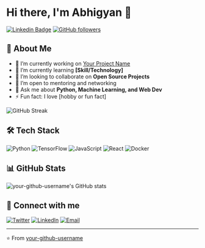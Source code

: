 # Hi there, I'm Abhigyan 👋

[![Linkedin Badge](https://img.shields.io/badge/-YourLinkedIn-blue?style=flat-square&logo=linkedin&logoColor=white&link=https://www.linkedin.com/in/your-linkedin)](https://www.linkedin.com/in/abhigyan-borah-075a88248/)
[![GitHub followers](https://img.shields.io/github/followers/your-github-username?label=Follow&style=social)](https://github.com/abhigyan2003)

## 🚀 About Me
- 🔭 I’m currently working on [Your Project Name](https://github.com/your-github-username/your-project)
- 🌱 I’m currently learning **[Skill/Technology]**
- 👯 I’m looking to collaborate on **Open Source Projects**
- 🤝 I’m open to mentoring and networking
- 💬 Ask me about **Python, Machine Learning, and Web Dev**
- ⚡ Fun fact: I love [hobby or fun fact]

![GitHub Streak](https://github-readme-streak-stats.herokuapp.com/?user=abhigyan2003&theme=dark)

## 🛠️ Tech Stack
![Python](https://img.shields.io/badge/-Python-333333?style=flat&logo=python)
![TensorFlow](https://img.shields.io/badge/-TensorFlow-FF6F00?style=flat&logo=tensorflow)
![JavaScript](https://img.shields.io/badge/-JavaScript-F7DF1E?style=flat&logo=javascript&logoColor=black)
![React](https://img.shields.io/badge/-React-20232A?style=flat&logo=react)
![Docker](https://img.shields.io/badge/-Docker-2496ED?style=flat&logo=docker)
<!-- Add more badges for your skills -->

## 📊 GitHub Stats
![your-github-username's GitHub stats](https://github-readme-stats.vercel.app/api?username=your-github-username&show_icons=true&hide_border=true&count_private=true&theme=radical)

## 🔗 Connect with me
[![Twitter](https://img.shields.io/twitter/follow/your-twitter-handle?style=social)](https://twitter.com/your-twitter-handle)
[![LinkedIn](https://img.shields.io/badge/-LinkedIn-blue?style=social&logo=linkedin&logoColor=white&link=https://www.linkedin.com/in/your-linkedin)](https://www.linkedin.com/in/your-linkedin)
[![Email](https://img.shields.io/badge/-Email-c14438?style=flat&logo=gmail&logoColor=white&link=mailto:your.email@example.com)](mailto:your.email@example.com)

---

⭐️ From [your-github-username](https://github.com/your-github-username)
